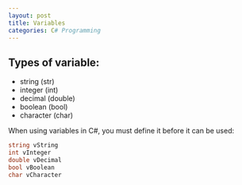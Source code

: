```yaml
---
layout: post
title: Variables
categories: C# Programming
---
```


## Types of variable:
* string (str)  
* integer (int)  
* decimal (double)  
* boolean (bool)  
* character (char)  

When using variables in C#, you must define it before it can be used:
```csharp
string vString
int vInteger
double vDecimal
bool vBoolean
char vCharacter
```
